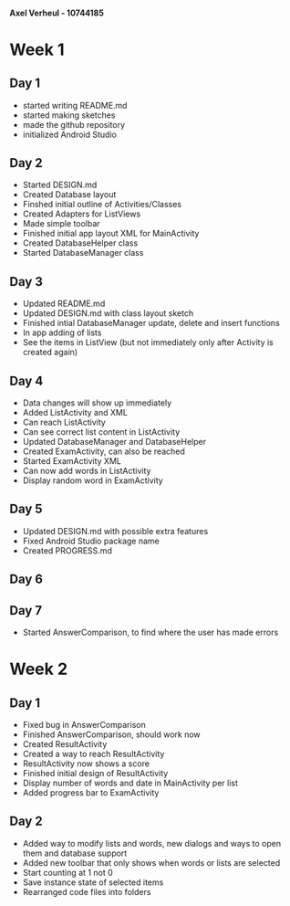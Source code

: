 #### Axel Verheul - 10744185

# Week 1

## Day 1

- started writing README.md
- started making sketches
- made the github repository
- initialized Android Studio

## Day 2

- Started DESIGN.md
- Created Database layout
- Finshed initial outline of Activities/Classes
- Created Adapters for ListViews
- Made simple toolbar
- Finished initial app layout XML for MainActivity
- Created DatabaseHelper class
- Started DatabaseManager class

## Day 3

- Updated README.md
- Updated DESIGN.md with class layout sketch
- Finished intial DatabaseManager update, delete and insert functions
- In app adding of lists
- See the items in ListView (but not immediately only after Activity is created again)

## Day 4

- Data changes will show up immediately
- Added ListActivity and XML
- Can reach ListActivity
- Can see correct list content in ListActivity
- Updated DatabaseManager and DatabaseHelper
- Created ExamActivity, can also be reached
- Started ExamActivity XML
- Can now add words in ListActivity
- Display random word in ExamActivity

## Day 5

- Updated DESIGN.md with possible extra features
- Fixed Android Studio package name
- Created PROGRESS.md

## Day 6

## Day 7

- Started AnswerComparison, to find where the user has made errors

# Week 2

## Day 1

- Fixed bug in AnswerComparison
- Finished AnswerComparison, should work now
- Created ResultActivity
- Created a way to reach ResultActivity
- ResultActivity now shows a score
- Finished initial design of ResultActivity
- Display number of words and date in MainActivity per list
- Added progress bar to ExamActivity

## Day 2

- Added way to modify lists and words, new dialogs and ways to open them and database support
- Added new toolbar that only shows when words or lists are selected
- Start counting at 1 not 0
- Save instance state of selected items
- Rearranged code files into folders

